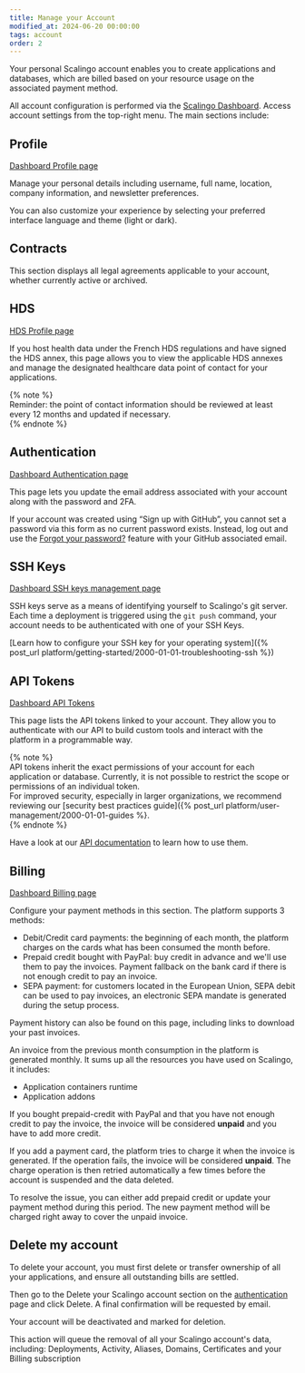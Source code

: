 ```yaml
---
title: Manage your Account
modified_at: 2024-06-20 00:00:00
tags: account
order: 2
---
```


Your personal Scalingo account enables you to create applications and databases, which are billed based on your resource usage on the associated payment method.

All account configuration is performed via the [Scalingo Dashboard](https://dashboard.scalingo.com). Access account settings from the top-right menu. The main sections include:

## Profile

[Dashboard Profile page](https://dashboard.scalingo.com/account)

Manage your personal details including username, full name, location, company information, and newsletter preferences.

You can also customize your experience by selecting your preferred interface language and theme (light or dark).

## Contracts

This section displays all legal agreements applicable to your account, whether currently active or archived.

## HDS

[HDS Profile page](https://dashboard.scalingo.com/account/hds)

If you host health data under the French HDS regulations and have signed the HDS annex, this page allows you to view the applicable HDS annexes and manage the designated healthcare data point of contact for your applications.

{% note %}  
Reminder: the point of contact information should be reviewed at least every 12 months and updated if necessary.   
{% endnote %}

## Authentication

[Dashboard Authentication page](https://dashboard.scalingo.com/account/authentication)

This page lets you update the email address associated with your account along with the password and 2FA.

If your account was created using “Sign up with GitHub”, you cannot set a password via this form as no current password exists. Instead, log out and use the [Forgot your password?](https://auth.scalingo.com/users/password/new) feature with your GitHub associated email.

## SSH Keys

[Dashboard SSH keys management page](https://dashboard.scalingo.com/account/keys)

SSH keys serve as a means of identifying yourself to Scalingo's git server. Each time a deployment is triggered using the `git push` command, your account needs to be authenticated with one of your SSH Keys.

[Learn how to configure your SSH key for your operating system]({% post_url platform/getting-started/2000-01-01-troubleshooting-ssh %})

## API Tokens

[Dashboard API Tokens](https://dashboard.scalingo.com/account/tokens)

This page lists the API tokens linked to your account. They allow you to authenticate with our API to build custom tools and interact with the platform in a programmable way.

{% note %}  
API tokens inherit the exact permissions of your account for each application or database. Currently, it is not possible to restrict the scope or permissions of an individual token.  
For improved security, especially in larger organizations, we recommend reviewing our [security best practices guide]({% post_url platform/user-management/2000-01-01-guides %}.  
{% endnote %}

Have a look at our [API documentation](https://developers.scalingo.com) to learn how to use them.

## Billing

[Dashboard Billing page](https://dashboard.scalingo.com/billing)

Configure your payment methods in this section. The platform supports 3 methods:

* Debit/Credit card payments: the beginning of each month, the platform charges on the cards what has been consumed the month before.  
* Prepaid credit bought with PayPal: buy credit in advance and we'll use them to pay the invoices. Payment fallback on the bank card if there is not enough credit to pay an invoice.  
* SEPA payment: for customers located in the European Union, SEPA debit can be used to pay invoices, an electronic SEPA mandate is generated during the setup process.

Payment history can also be found on this page, including links to download your past invoices.

An invoice from the previous month consumption in the platform is generated monthly. It sums up all the resources you have used on Scalingo, it includes:

* Application containers runtime  
* Application addons

If you bought prepaid-credit with PayPal and that you have not enough credit to pay the invoice, the invoice will be considered **unpaid** and you have to add more credit.

If you add a payment card, the platform tries to charge it when the invoice is generated. If the operation fails, the invoice will be considered **unpaid**. The charge operation is then retried automatically a few times before the account is suspended and the data deleted.

To resolve the issue, you can either add prepaid credit or update your payment method during this period. The new payment method will be charged right away to cover the unpaid invoice.

## Delete my account

To delete your account, you must first delete or transfer ownership of all your applications, and ensure all outstanding bills are settled.

Then go to the Delete your Scalingo account section on the [authentication](https://dashboard.scalingo.com/account/authentication) page and click Delete. A final confirmation will be requested by email.

Your account will be deactivated and marked for deletion.

This action will queue the removal of all your Scalingo account's data, including: Deployments, Activity, Aliases, Domains, Certificates and your Billing subscription